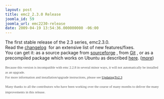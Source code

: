```yaml
---
layout: post
title: emc2_2.3.0 Release
joomla_id: 59
joomla_url: emc2230-release
date: 2009-04-19 13:54:36.000000000 -06:00
---
```

<p>The first stable release of the 2.3 series, emc2.3.0.<br />Read the&nbsp;<a href="https://sourceforge.net/project/shownotes.php?group_id=6744&amp;release_id=676986" target="_blank">changelog</a> &nbsp;for an extensive list of new features/fixes.<br />You can get it: as a source package from&nbsp;<a href="http://prdownloads.sourceforge.net/emc/emc2_2.3.0.tar.gz?download" target="_blank">sourceforge</a>&nbsp;, from&nbsp;<a href="http://wiki.linuxcnc.org/cgi-bin/emcinfo.pl?Installing_EMC2" target="_blank">Git</a>&nbsp;, or as a precompiled package which works on Ubuntu as described&nbsp;<a href="content/view/2/4/lang,en/">here</a>. (<a href="content/view/59/6/">more</a>)</p><p><span style="font-family: verdana; font-size: 11px; color: #555555; line-height: 16px" class="Apple-style-span">Because this version is incompatible with emc 2.2.8 in several minor ways, it will not automatically be installed as an upgrade. <br />For more information and installation/upgrade instructions, please see&nbsp;<a href="http://wiki.linuxcnc.org/cgi-bin/emcinfo.pl?UpdatingTo2.3" target="_blank">UpdatingTo2.3</a> &nbsp;</span></p><p><span style="font-family: verdana; font-size: 11px; color: #555555; line-height: 16px" class="Apple-style-span">Many thanks to all the contributors who have been working over the course of many months to deliver the many improvements in this release.</span>&nbsp;</p>

